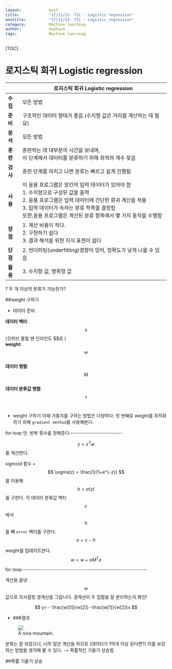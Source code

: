 ```yaml
---
layout:            post
title:             "17/11/22- TIL - Logistic regression"
enutitle:          "17/11/22- TIL - Logistic regression"
category:          Machine learning
author:            myohyun
tags:              Machine learning
---
```

<script src='https://cdnjs.cloudflare.com/ajax/libs/mathjax/2.7.2/MathJax.js?config=TeX-MML-AM_CHTML'></script>

[TOC]

# 로지스틱 회귀 Logistic regression

|  | 로지스틱 회귀 Logistic regression |
|--------|--------|
| <b>수집       |모든 방법        |
| <b>준비       |구조적인 데이터 형태가 좋음.(수치형 값은 거리를 계산하는 데 필요)        |
| <b>분석       |모든 방법        |
| <b>훈련       |훈련하는 데 대부분의 시간을 보내며, <br>이 단계에서 데이터를 분류하기 위해 최적의 계수 찾음        |
| <b>검사       |훈련 단계를 마치고 나면 분류는 빠르고 쉽게 진행됨        |
| <b>사용       |이 응용 프로그램은 양간의 입력 데이터가 있어야 함<br>1. 수치형으로 구성된 값을 출력<br>2. 응용 프로그램은 입력 데이터에 간단한 회귀 계산을 적용<br>3. 입력 데이터가 속하는 분류 학목을 결정함<br>또한,응용 프로그램은 계산된 분류 항목에서 몇 가지 동작을 수행함|
| <b>장점       |1. 계산 비용이 적다.<br>2. 구현하기 쉽다<br>3. 결과 해석을 위한 지식 표현이 쉽다        |
| <b>단점       |2. 언더피팅(underfitting)경향이 있어, 정확도가 낮게 나올 수 있음        |
| <b>활용       |3. 수치형 값, 명목형 값        |



? 두 개 이상의 분류가 가능한가?

##weight 구하기

- 데이터 준비

**데이터 벡터**: $$ x $$ (깃허브 올릴 땐 인라인도 \$\$로 )<br>
**weight**: $$ w $$<br>
**데이터 행렬**: $$ M $$<br>
**데이터 분류값 행렬**: $$ t $$<br>


- weight 구하기
이때 가중치를 구하는 방법은 다양하다. 첫 번째로 weight를 최적화 하기 위해 `gradient method`를 사용해본다.


for loop 안. 반복 횟수를 정해준다.-------------------------<br>

$$ z = x^Tw $$ 를 계산한다.

sigmoid 함수 = $$ \sigma(z) = \frac{1}{1+e^{-z}} $$ 를 이용해 $$ h= \sigma(z) $$를 구한다.
각 데이터 분류값 벡터 $$ c $$ 에서 $$ h $$ 를 빼 `error` 벡터를 구한다.<br>
$$ e = c - h $$

weight를 업데이트한다.<br>
$$ w = w + \alpha M^Te $$
<!-- $$ \sigma(z)> 0.5 $$ 이면 1, $$ \sigma(z) \leq 0.5 $$ 이면 0으로 분류 --> 

for loop-------------------------------------------------------------

계산을 끝낸 $$ w $$ 값으로 의사결정 경계선을 그립니다. 경계선이 두 집합을 잘 분리하는지 확인!<br>

$$
 y= - \frac{w[0]}{w[2]} -\frac{w[1]}{w[2]}x
$$

- ###결과
<figure>
   <img src="{{ "/media/img/ㅣlogistic1.png" | absolute_url }}" />
   <figcaption>A nice mountain.</figcaption>
</figure>


분류는 잘 되었으나, 너무 많은 계산을 하므로 (데이터가 1억개 이상 된다면?) 이를 보강하는 방법을 생각해 볼 수 있다. -> 확률적인 기울기 상승법

##확률 기울기 상승
